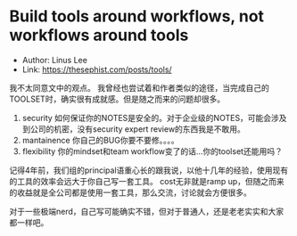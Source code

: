 # Build tools around workflows, not workflows around tools

* Author: Linus Lee
* Link: https://thesephist.com/posts/tools/

我不太同意文中的观点。
我曾经也尝试着和作者类似的途径，当完成自己的TOOLSET时，确实很有成就感。但是随之而来的问题却很多。
1. security
如何保证你的NOTES是安全的。对于企业级的NOTES，可能会涉及到公司的机密，没有security expert review的东西我是不敢用。
2. mantainence
你自己的BUG你要不要修。。。。
3. flexibility
你的mindset和team workflow变了的话...你的toolset还能用吗？

记得4年前，我们组的principal语重心长的跟我说，以他十几年的经验，使用现有的工具的效率会远大于你自己写一套工具。
cost无非就是ramp up，但随之而来的收益就是全公司都是使用一套工具，那么交流，讨论就会方便很多。

对于一些极端nerd，自己写可能确实不错，但对于普通人，还是老老实实和大家都一样吧。
